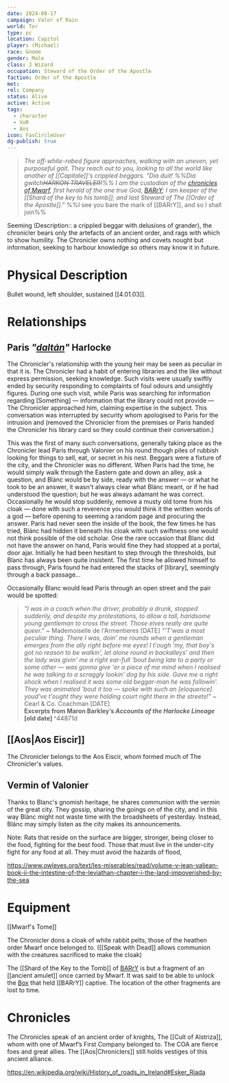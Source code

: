 ```yaml
---
date: 2024-08-17
campaign: Valor of Rain
world: Tor
type: pc
location: Capitol
player: (Michael)
race: Gnome
gender: Male
class: 3 Wizard
occupation: Steward of the Order of the Apostle
faction: Order of the Apostle
met:
rel: Company
status: Alive
active: Active
tags:
  - character
  - VoR
  - Aos
icon: FasCircleUser
dg-publish: true
---
```

> *The off-white-robed figure approaches, walking with an uneven, yet purposeful gait.  They reach out to you, looking to all the world like another of [[Capitale]]'s crippled beggars.
> "Dia duit! %%Dia gwitch~~HARKON TRAVELER!~~%%  I am the custodian of the [chronicles of Mwarf](Mwarf's%20Tome.md), first herald of the one true God, [BARrY](BARrY.md); I am keeper of the [[Shard of the key to his tomb]];  and last Steward of The [[Order of the Apostle]]."* %%I see you bare the mark of [[BARrY]], and so I shall join%%


Seeming (Description:: a crippled beggar with delusions of grander), the chronicler bears only the artefacts of an ancient order, and rags with which to show humility.  The Chronicler owns nothing and covets nought but information, seeking to harbour knowledge so others may know it in future.

# Physical Description
Bullet wound, left shoulder, sustained [[4.01.03]].
# Relationships
## Paris *"[daltán](https://en.wiktionary.org/wiki/daltán#Old_Irish)"* Harlocke
The Chronicler's relationship with the young heir may be seen as peculiar in that it is.  The Chronicler had a habit of entering libraries and the like without express permission, seeking knowledge.  Such visits were usually swiftly ended by security responding to complaints of foul odours and unsightly figures.  During one such visit, while Paris was searching for information regarding \[Something] — information that the library could not provide — The Chronicler approached him, claiming expertise in the subject.  This conversation was interrupted by security whom apologised to Paris for the intrusion and (removed the Chronicler from the premises or Paris handed the Chronicler his library card so they could continue their conversation.)

This was the first of many such conversations, generally taking place as the Chronicler lead Paris through Valonier on his round though piles of rubbish looking for things to sell, eat, or secret in his nest.  Beggars were a fixture of the city, and the Chronicler was no different.  When Paris had the time, he would simply walk through the Eastern gate and down an alley, ask a question, and Blánc would be by side, ready with the answer — or what he took to be an answer, it wasn't always clear what Blánc meant, or if he had understood the question; but he was always adamant he was correct.  Occasionally he would stop suddenly, remove a musty old tome from his cloak — done with such a reverence you would think it the written words of a god — before opening to seeming a random page and procuring the answer.  Paris had never seen the inside of the book, the few times he has tried, Blánc had hidden it beneath his cloak with such swiftness one would not think possible of the old scholar.  One the rare occasion that Blanc did not have the answer on hand, Paris would fine they had stopped at a portal, door ajar.  Initially he had been hesitant to step through the thresholds, but Blanc has always been quite insistent.  The first time he allowed himself to pass through, Paris found he had entered the stacks of \[library], seemingly through a back passage…

Occasionally Blanc would lead Paris through an open street and the pair would be spotted:

> *"I was in a coach when the driver, probably a drunk, stopped suddenly, and despite my protestations, to allow a tall, handsome young gentleman to cross the street.  Those elves really are quite queer."* ~ Mademoiselle de l'Armentieres \[DATE]
> *"'T'was a most peculiar thing.  There I was, doin' me rounds when a gentleman emerges from the ally right before me eyes!  I t'ough 'my, that boy's got no reason to be walkin', let alone round in backalleys' and then the lady was givin' me a right ear-full 'bout being late to a party or some other — was gonna give 'er a piece of me mind when I realised he was talking to a scraggly lookin' dog by his side.  Gave me a right shock when I realised it was some old beggar-man he was followin'.  They was animated 'bout it too — spoke with such an \[eloquence] youd've t'ought they were holding court right there in the streets!"* ~ Cearl & Co. Coachman \[DATE] <br>**Excerpts from Maron Barkley’s *Accounts of the Harlocke Lineage* \[old date]** ^44871d

## [[Aos|Aos Eiscir]]
The Chronicler belongs to the Aos Eiscir, whom formed much of The Chronicler's values.

## Vermin of Valonier
Thanks to Blanc's gnomish heritage, he shares communion with the vermin of the great city.  They gossip, sharing the goings on of the city, and in this way Blánc might not waste time with the broadsheets of yesterday.  Instead, Blánc may simply listen as the city makes its announcements.

Note: Rats that reside on the surface are bigger, stronger, being closer to the food, fighting for the best food.  Those that must live in the under-city fight for any food at all.  They must avoid the hazards of flood, 

https://www.owleyes.org/text/les-miserables/read/volume-v-jean-valjean-book-ii-the-intestine-of-the-leviathan-chapter-i-the-land-impoverished-by-the-sea
# Equipment
[[Mwarf's Tome]]

The Chronicler dons a cloak of white rabbit pelts, those of the heathen order Mwarf once belonged to.  ([[Speak with Dead]] allows communion with the creatures sacrificed to make the cloak)

The [[Shard of the Key to the Tomb]] of [BARrY](BARrY.md) is but a fragment of an [[ancient amulet]] once carried by Mwarf.  It was said to be able to unlock the [Box](BARrY%20Box) that held [[BARrY]] captive.  The location of the other fragments are lost to time.
# Chronicles 
The Chronicles speak of an ancient order of knights, The [[Cult of Alstriza]], whom with one of Mwarf’s First Company belonged to.  The COA are fierce foes and great allies.  The  [[Aos|Chroniclers]] still holds vestiges of this ancient alliance.


https://en.wikipedia.org/wiki/History_of_roads_in_Ireland#Esker_Riada